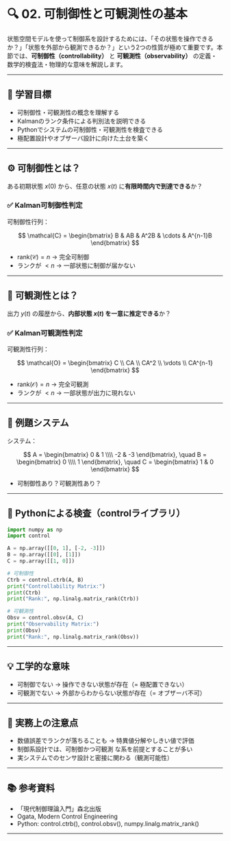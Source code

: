 # 🔍 02. 可制御性と可観測性の基本

状態空間モデルを使って制御系を設計するためには、「その状態を操作できるか？」「状態を外部から観測できるか？」という2つの性質が極めて重要です。本節では、**可制御性（controllability）** と **可観測性（observability）** の定義・数学的検査法・物理的な意味を解説します。

---

## 🎯 学習目標

- 可制御性・可観測性の概念を理解する  
- Kalmanのランク条件による判別法を説明できる  
- Pythonでシステムの可制御性・可観測性を検査できる  
- 極配置設計やオブザーバ設計に向けた土台を築く

---

## ⚙️ 可制御性とは？

ある初期状態 $x(0)$ から、任意の状態 $x(t)$ に**有限時間内で到達できる**か？

### ✅ Kalman可制御性判定

可制御性行列：

$$
\mathcal{C} = \begin{bmatrix} B & AB & A^2B & \cdots & A^{n-1}B \end{bmatrix}
$$

- $\text{rank}(\mathcal{C}) = n$ → 完全可制御
- ランクが $< n$ → 一部状態に制御が届かない

---

## 👀 可観測性とは？

出力 $y(t)$ の履歴から、**内部状態 $x(t)$ を一意に推定できる**か？

### ✅ Kalman可観測性判定

可観測性行列：

$$
\mathcal{O} = \begin{bmatrix} C \\ CA \\ CA^2 \\ \vdots \\ CA^{n-1} \end{bmatrix}
$$

- $\text{rank}(\mathcal{O}) = n$ → 完全可観測
- ランクが $< n$ → 一部状態が出力に現れない

---

## 📘 例題システム

システム：

$$
A = \begin{bmatrix} 0 & 1 \\\\ -2 & -3 \end{bmatrix}, \quad
B = \begin{bmatrix} 0 \\\\ 1 \end{bmatrix}, \quad
C = \begin{bmatrix} 1 & 0 \end{bmatrix}
$$

- 可制御性あり？可観測性あり？

---

## 🧪 Pythonによる検査（controlライブラリ）

```python
import numpy as np
import control

A = np.array([[0, 1], [-2, -3]])
B = np.array([[0], [1]])
C = np.array([[1, 0]])

# 可制御性
Ctrb = control.ctrb(A, B)
print("Controllability Matrix:")
print(Ctrb)
print("Rank:", np.linalg.matrix_rank(Ctrb))

# 可観測性
Obsv = control.obsv(A, C)
print("Observability Matrix:")
print(Obsv)
print("Rank:", np.linalg.matrix_rank(Obsv))
```
---

## 💡 工学的な意味
- 可制御でない → 操作できない状態が存在（= 極配置できない）
- 可観測でない → 外部からわからない状態が存在（= オブザーバ不可）

---

## 🧠 実務上の注意点
- 数値誤差でランクが落ちることも → 特異値分解やしきい値で評価
- 制御系設計では、可制御かつ可観測 な系を前提とすることが多い
- 実システムでのセンサ設計と密接に関わる（観測可能性）

---

## 📚 参考資料
- 「現代制御理論入門」森北出版
- Ogata, Modern Control Engineering
- Python: control.ctrb(), control.obsv(), numpy.linalg.matrix_rank()

---
